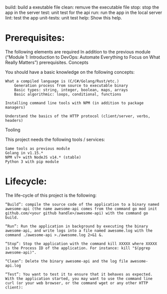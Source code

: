build:  build a exeutable file
clean:  remuve the executable file
stop:  stop the app in the server
test:  unit test for the api
run:  run the app in the local server
lint: test the app
unit-tests:  unit test
help:  Show this help.

# Prerequisites:

The following elements are required In addition to the previous module (“Module 1: Introduction to DevOps: Automate Everything to Focus on What Really Matters”) prerequisites.
Concepts

You should have a basic knowledge on the following concepts:

    What a compiled language is (C/C#/Golang/Rust/etc.)
        Generation process from source to executable binary
        Basic types: string, integer, boolean, maps, arrays
        Basic algorithmic: loops, conditional, functions

    Installing command line tools with NPM (in addition to package managers)

    Understand the basics of the HTTP protocol (client/server, verbs, headers)

Tooling

This project needs the following tools / services:

    Same tools as previous module
    Golang in v1.15.*
    NPM v7+ with NodeJS v14.* (stable)
    Python 3 with pip module
# Lifecycle:
The life-cycle of this project is the following:

    “Build”: compile the source code of the application to a binary named awesome-api (the name awesome-api comes from the command go mod init github.com/<your github handle>/awesome-api) with the command go build.

    “Run”: Run the application in background by executing the binary awesome-api, and write logs into a file named awesome.log with the command ./awesome-api >./awesome.log 2>&1 &.

    “Stop”: Stop the application with the command kill XXXXX where XXXXX is the Process ID of the application. For instance: kill "$(pgrep awesome-api)".

    “Clean”: Delete the binary awesome-api and the log file awesome-api.log

    “Test”: You want to test it to ensure that it behaves as expected. With the application started, you may want to use the command line curl (or your web browser, or the command wget or any other HTTP client):
